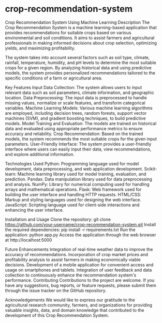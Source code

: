 # crop-recommendation-system
Crop Recommendation System Using Machine Learning
Description
The Crop Recommendation System is a machine learning-based application that provides recommendations for suitable crops based on various environmental and soil conditions. It aims to assist farmers and agricultural professionals in making informed decisions about crop selection, optimizing yields, and maximizing profitability.

The system takes into account several factors such as soil type, climate, rainfall, temperature, humidity, and pH levels to determine the most suitable crops for a given region. By analyzing historical data and using predictive models, the system provides personalized recommendations tailored to the specific conditions of a farm or agricultural area.

Key Features
Input Data Collection: The system allows users to input relevant data such as soil parameters, climate information, and geographic location. Data Preprocessing: The input data is preprocessed to handle missing values, normalize or scale features, and transform categorical variables. Machine Learning Models: Various machine learning algorithms are employed, including decision trees, random forests, support vector machines (SVM), and gradient boosting techniques, to build predictive models. Model Training and Evaluation: The models are trained on historical data and evaluated using appropriate performance metrics to ensure accuracy and reliability. Crop Recommendation: Based on the trained models, the system recommends the most suitable crops for the given input parameters. User-Friendly Interface: The system provides a user-friendly interface where users can easily input their data, view recommendations, and explore additional information.

Technologies Used
Python: Programming language used for model development, data preprocessing, and web application development. Scikit-learn: Machine learning library used for model training, evaluation, and prediction. Pandas: Data manipulation library used for data preprocessing and analysis. NumPy: Library for numerical computing used for handling arrays and mathematical operations. Flask: Web framework used for building the user interface and handling HTTP requests. HTML/CSS: Markup and styling languages used for designing the web interface. JavaScript: Scripting language used for client-side interactions and enhancing the user interface.

Installation and Usage
Clone the repository: git clone https://github.com/your-username/crop-recommendation-system.git Install the required dependencies: pip install -r requirements.txt Run the application: python app.py Access the application through the web browser at http://localhost:5000

Future Enhancements
Integration of real-time weather data to improve the accuracy of recommendations. Incorporation of crop market prices and profitability analysis to assist farmers in making economically viable decisions. Development of a mobile application for convenient access and usage on smartphones and tablets. Integration of user feedback and data collection to continuously enhance the recommendation system's performance. Contributing Contributions to the project are welcome. If you have any suggestions, bug reports, or feature requests, please submit them through the issue tracker on the GitHub repository.

Acknowledgements
We would like to express our gratitude to the agricultural research community, farmers, and organizations for providing valuable insights, data, and domain knowledge that contributed to the development of this Crop Recommendation System.
